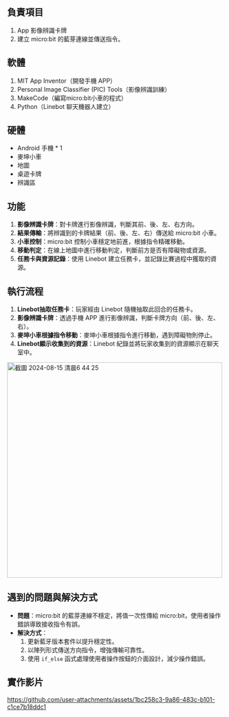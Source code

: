 ## 負責項目

1. App 影像辨識卡牌
2. 建立 micro:bit 的藍芽連線並傳送指令。

## 軟體

1. MIT App Inventor（開發手機 APP）
2. Personal Image Classifier (PIC) Tools（影像辨識訓練）
3. MakeCode（編寫micro:bit小車的程式）
4. Python（Linebot 聊天機器人建立）

## 硬體

- Android 手機 * 1
- 麥坤小車
- 地圖
- 桌遊卡牌
- 辨識區

## 功能

1. **影像辨識卡牌**：對卡牌進行影像辨識，判斷其前、後、左、右方向。
2. **結果傳輸**：將辨識到的卡牌結果（前、後、左、右）傳送給 micro:bit 小車。
3. **小車控制**：micro:bit 控制小車穩定地前進，根據指令精確移動。
4. **移動判定**：在線上地圖中進行移動判定，判斷前方是否有障礙物或資源。
5. **任務卡與資源記錄**：使用 Linebot 建立任務卡，並記錄比賽過程中獲取的資源。

## 執行流程

1. **Linebot抽取任務卡**：玩家經由 Linebot 隨機抽取此回合的任務卡。
2. **影像辨識卡牌**：透過手機 APP 進行影像辨識，判斷卡牌方向（前、後、左、右）。
3. **麥坤小車根據指令移動**：麥坤小車根據指令進行移動，遇到障礙物則停止。
4. **Linebot顯示收集到的資源**：Linebot 紀錄並將玩家收集到的資源顯示在聊天室中。

<img width="500" alt="截圖 2024-08-15 清晨6 44 25" src="https://github.com/user-attachments/assets/df7784af-c57f-40bd-9ed5-b55d869802ef">

## 遇到的問題與解決方式

- **問題**：micro:bit 的藍芽連線不穩定，將值一次性傳給 micro:bit，使用者操作錯誤導致接收指令有誤。
- **解決方式**：
  1. 更新藍牙版本套件以提升穩定性。
  2. 以陣列形式傳送方向指令，增強傳輸可靠性。
  3. 使用 `if_else` 函式處理使用者操作按鈕的介面設計，減少操作錯誤。

## 實作影片
https://github.com/user-attachments/assets/1bc258c3-9a86-483c-b101-c1ce7b18ddc1

